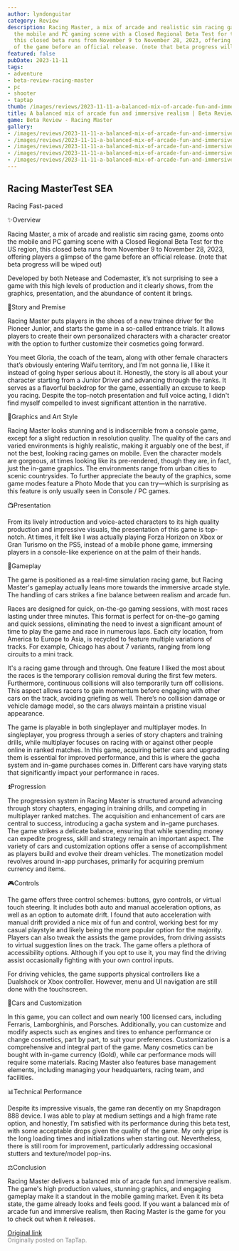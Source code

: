 ```yaml
---
author: lyndonguitar
category: Review
description: Racing Master, a mix of arcade and realistic sim racing game, zooms onto
  the mobile and PC gaming scene with a Closed Regional Beta Test for the US region,
  this closed beta runs from November 9 to November 28, 2023, offering players a glimpse
  of the game before an official release. (note that beta progress will be wiped out)
featured: false
pubDate: 2023-11-11
tags:
- adventure
- beta-review-racing-master
- pc
- shooter
- taptap
thumb: /images/reviews/2023-11-11-a-balanced-mix-of-arcade-fun-and-immersive-realism--beta-review---racing-master-0.avif
title: A balanced mix of arcade fun and immersive realism | Beta Review - Racing Master
game: Beta Review - Racing Master
gallery:
- /images/reviews/2023-11-11-a-balanced-mix-of-arcade-fun-and-immersive-realism--beta-review---racing-master-0.avif
- /images/reviews/2023-11-11-a-balanced-mix-of-arcade-fun-and-immersive-realism--beta-review---racing-master-1.avif
- /images/reviews/2023-11-11-a-balanced-mix-of-arcade-fun-and-immersive-realism--beta-review---racing-master-2.avif
- /images/reviews/2023-11-11-a-balanced-mix-of-arcade-fun-and-immersive-realism--beta-review---racing-master-3.avif
- /images/reviews/2023-11-11-a-balanced-mix-of-arcade-fun-and-immersive-realism--beta-review---racing-master-4.avif
---
```

Racing MasterTest SEA
--
Racing
Fast-paced

✨Overview

Racing Master, a mix of arcade and realistic sim racing game, zooms onto the mobile and PC gaming scene with a Closed Regional Beta Test for the US region, this closed beta runs from November 9 to November 28, 2023, offering players a glimpse of the game before an official release. (note that beta progress will be wiped out)

Developed by both Netease and Codemaster, it’s not surprising to see a game with this high levels of production and it clearly shows, from the graphics, presentation, and the abundance of content it brings.

📖Story and Premise

Racing Master puts players in the shoes of a new trainee driver for the Pioneer Junior, and starts the game in a so-called entrance trials. It allows players to create their own personalized characters with a character creator with the option to further customize their cosmetics going forward.

You meet Gloria, the coach of the team, along with other female characters that’s obviously entering Waifu territory, and I’m not gonna lie, I like it instead of going hyper serious about it. Honestly, the story is all about your character starting from a Junior Driver and advancing through the ranks.  It serves as a flavorful backdrop for the game, essentially an excuse to keep you racing. Despite the top-notch presentation and full voice acting, I didn't find myself compelled to invest significant attention in the narrative.

🎨Graphics and Art Style

Racing Master looks stunning and is indiscernible from a console game, except for a slight reduction in resolution quality. The quality of the cars and varied environments is highly realistic, making it arguably one of the best, if not the best, looking racing games on mobile. Even the character models are gorgeous, at times looking like its pre-rendered, though they are, in fact, just the in-game graphics. The environments range from urban cities to scenic countrysides. To further appreciate the beauty of the graphics, some game modes feature a Photo Mode that you can try—which is surprising as this feature is only usually seen in Console / PC games.

📺Presentation

From its lively introduction and voice-acted characters to its high quality production and impressive visuals, the presentation of this game is top-notch. At times, it felt like I was actually playing Forza Horizon on Xbox or Gran Turismo on the PS5, instead of a mobile phone game, immersing players in a console-like experience on at the palm of their hands.

🏁Gameplay

The game is positioned as a real-time simulation racing game, but Racing Master's gameplay actually leans more towards the immersive arcade style. The handling of cars strikes a fine balance between realism and arcade fun.

Races are designed for quick, on-the-go gaming sessions, with most races lasting under three minutes. This format is perfect for on-the-go gaming and quick sessions, eliminating the need to invest a significant amount of time to play the game and race in numerous laps. Each city location, from America to Europe to Asia, is recycled to feature multiple variations of tracks. For example, Chicago has about 7 variants, ranging from long circuits to a mini track.

It's a racing game through and through. One feature I liked the most about the races is the temporary collision removal during the first few meters. Furthermore, continuous collisions will also temporarily turn off collisions. This aspect allows racers to gain momentum before engaging with other cars on the track, avoiding griefing as well. There’s no collision damage or vehicle damage model, so the cars always maintain a pristine visual appearance.

The game is playable in both singleplayer and multiplayer modes. In singleplayer, you progress through a series of story chapters and training drills, while multiplayer focuses on racing with or against other people online in ranked matches. In this game, acquiring better cars and upgrading them is essential for improved performance, and this is where the gacha system and in-game purchases comes in. Different cars have varying stats that significantly impact your performance in races.

⏫Progression

The progression system in Racing Master is structured around advancing through story chapters, engaging in training drills, and competing in multiplayer ranked matches. The acquisition and enhancement of cars are central to success, introducing a gacha system and in-game purchases.  The game strikes a delicate balance, ensuring that while spending money can expedite progress, skill and strategy remain an important aspect. The variety of cars and customization options offer a sense of accomplishment as players build and evolve their dream vehicles. The monetization model revolves around in-app purchases, primarily for acquiring premium currency and items.

🎮Controls

The game offers three control schemes: buttons, gyro controls, or virtual touch steering. It includes both auto and manual acceleration options, as well as an option to automate drift. I found that auto acceleration with manual drift provided a nice mix of fun and control, working best for my casual playstyle and likely being the more popular option for the majority. Players can also tweak the assists the game provides, from driving assists to virtual suggestion lines on the track. The game offers a plethora of accessibility options. Although if you opt to use it, you may find the driving assist occasionally fighting with your own control inputs.

For driving vehicles, the game supports physical controllers like a Dualshock or Xbox controller. However, menu and UI navigation are still done with the touchscreen.

🔧Cars and Customization

In this game, you can collect and own nearly 100 licensed cars, including Ferraris, Lamborghinis, and Porsches. Additionally, you can customize and modify aspects such as engines and tires to enhance performance or change cosmetics, part by part, to suit your preferences. Customization is a comprehensive and integral part of the game. Many cosmetics can be bought with in-game currency (Gold), while car performance mods will require some materials. Racing Master also features base management elements, including managing your headquarters, racing team, and facilities.

📊Technical Performance

Despite its impressive visuals, the game ran decently on my Snapdragon 888 device. I was able to play at medium settings and a high frame rate option, and honestly, I’m satisfied with its performance during this beta test, with some acceptable drops given the quality of the game. My only gripe is the long loading times and initializations when starting out. Nevertheless, there is still room for improvement, particularly addressing occasional stutters and texture/model pop-ins.

⚖️Conclusion

Racing Master delivers a balanced mix of arcade fun and immersive realism. The game's high production values, stunning graphics, and engaging gameplay make it a standout in the mobile gaming market. Even it its beta state, the game already looks and feels good. If you want a balanced mix of arcade fun and immersive realism, then Racing Master is the game for you to check out when it releases.

[Original link](https://www.taptap.io/post/6534388)<br><span style="font-size: 0.95em; color: #888;">Originally posted on TapTap.</span>